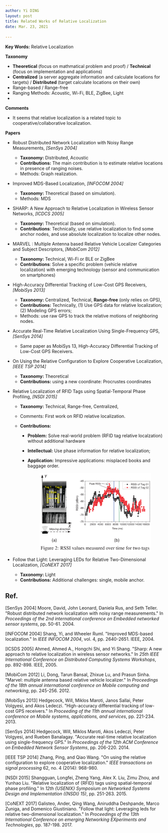 ```yaml
---
author: Yi DING
layout: post
title: Related Works of Relative Localization
date: Mar. 23, 2021

---
```


**Key Words:** Relative Localization

**Taxonomy**

* **Theoretical** (focus on mathmatical problem and proof) / **Technical** (focus on implementation and applications)
* **Centralized** (a server aggregate information and calculate locations for targets) / **Distributed** (target calculate locations on their own)
* Range-based / Range-free
* Ranging Methods: Acoustic, Wi-Fi, BLE, ZigBee, Light
* 

**Comments**

* It seems that relative localization is a related topic to cooperative/collaborative localization. 

**Papers**

* Robust Distributed Network Localization with Noisy Range Measurements, *[SenSys 2004]*

  * **Taxonomy:** Distributed, Acoustic
  * **Contributions:** The main contribution is to estimate relative locations in presence of ranging noises. 
  * Methods: Graph realization.

* Improved MDS-Based Localization, *[INFOCOM 2004]*

  * **Taxonomy:** Theoretical (based on simulation).
  * Methods: MDS

* SHARP: A New Approach to Relative Localization in Wireless Sensor Networks, *[ICDCS 2005]*

  * **Taxonomy:** Theoretical (based on simulation).
  * **Contributions**: Technically, use relative localization to find some anchor nodes, and use absolute localization to localize other nodes.

* MARVEL : Multiple Antenna based Relative Vehicle Localizer Categories and Subject Descriptors, *[MobiCom 2012]*

  * **Taxonomy:** Technical, Wi-Fi or BLE or ZigBee
  * **Contributions**: Solve a specific problem (vehicle relative localization) with emerging technology (sensor and communication on smartphones)

* High-Accuracy Differential Tracking of Low-Cost GPS Receivers, *[MobiSys 2013]*

  * **Taxonomy:** Centralized, Technical, **Range-free** (only relies on GPS),
  * **Contributions:** Technically, (1) Use GPS data for relative localization; (2) Modeling GPS errors;
  * Methods: use raw GPS to track the relative motions of neighboring nodes.

* Accurate Real-Time Relative Localization Using Single-Frequency GPS, *[SenSys 2014]*

  * Same paper as MobiSys 13, High-Accuracy Differential Tracking of Low-Cost GPS Receivers.

* On Using the Relative Configuration to Explore Cooperative Localization, *[IEEE TSP 2014]*

  * **Taxonomy:** Theoretical
  * **Contributions:** using a new coordinate: Procrustes coordinates

* Relative Localization of RFID Tags using Spatial-Temporal Phase Profiling, *[NSDI 2015]*

  * **Taxonomy:** Technical, Range-free, Centralized,

  * Comments: First work on RFID relative localization.

  * **Contributions:** 

    * **Problem:** Solve real-world problem (RFID tag relative localzation) without additional hardware
    * **Intellectual:** Use phase information for relative localization;
    * **Application:** Impressive applications: misplaced books and baggage order.

      <p align = "center">
      <img src="figures/STPP_NSDI_15.png"  alt="STPP_NSDI_15" height="250">
      </p>

* Follow that Light: Leveraging LEDs for Relative Two-Dimensional Localization, *[CoNEXT 2017]*
  * **Taxonomy:** Light
  * **Contributions:** Additional challenges: single, mobile anchor.

## Ref.

[SenSys 2004] Moore, David, John Leonard, Daniela Rus, and Seth Teller. "Robust distributed network localization with noisy range measurements." In *Proceedings of the 2nd international conference on Embedded networked sensor systems*, pp. 50-61. 2004.

[INFOCOM 2004] Shang, Yi, and Wheeler Ruml. "Improved MDS-based localization." In *IEEE INFOCOM 2004*, vol. 4, pp. 2640-2651. IEEE, 2004.

[ICSDS 2005] Ahmed, Ahmed A., Hongchi Shi, and Yi Shang. "Sharp: A new approach to relative localization in wireless sensor networks." In *25th IEEE International Conference on Distributed Computing Systems Workshops*, pp. 892-898. IEEE, 2005.

[MobiCom 2012] Li, Dong, Tarun Bansal, Zhixue Lu, and Prasun Sinha. "Marvel: multiple antenna based relative vehicle localizer." In *Proceedings of the 18th annual international conference on Mobile computing and networking*, pp. 245-256. 2012.

[MobiSys 2013] Hedgecock, Will, Miklos Maroti, Janos Sallai, Peter Volgyesi, and Akos Ledeczi. "High-accuracy differential tracking of low-cost GPS receivers." In *Proceeding of the 11th annual international conference on Mobile systems, applications, and services*, pp. 221-234. 2013.

[SenSys 2014] Hedgecock, Will, Miklos Maroti, Akos Ledeczi, Peter Volgyesi, and Rueben Banalagay. "Accurate real-time relative localization using single-frequency GPS." In *Proceedings of the 12th ACM Conference on Embedded Network Sensor Systems*, pp. 206-220. 2014.

[IEEE TSP 2014] Zhang, Ping, and Qiao Wang. "On using the relative configuration to explore cooperative localization." *IEEE transactions on signal processing* 62, no. 4 (2014): 968-980.

[NSDI 2015] Shangguan, Longfei, Zheng Yang, Alex X. Liu, Zimu Zhou, and Yunhao Liu. "Relative localization of {RFID} tags using spatial-temporal phase profiling." In *12th {USENIX} Symposium on Networked Systems Design and Implementation ({NSDI} 15)*, pp. 251-263. 2015.

[CoNEXT 2017] Galisteo, Ander, Qing Wang, Aniruddha Deshpande, Marco Zuniga, and Domenico Giustiniano. "Follow that light: Leveraging leds for relative two-dimensional localization." In *Proceedings of the 13th International Conference on emerging Networking EXperiments and Technologies*, pp. 187-198. 2017.

